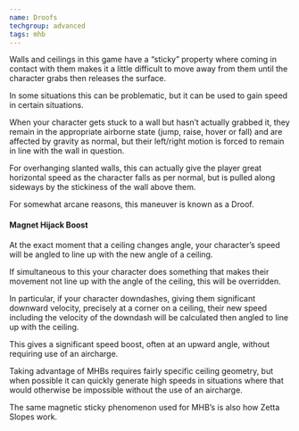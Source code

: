 ```yaml
---
name: Droofs
techgroup: advanced
tags: mhb
---
```


Walls and ceilings in this game have a “sticky” property where coming in contact with them makes it a little difficult to move away from them until the character grabs then releases the surface.

In some situations this can be problematic, but it can be used to gain speed in certain situations.

When your character gets stuck to a wall but hasn’t actually grabbed it, they remain in the appropriate airborne state (jump, raise, hover or fall) and are affected by gravity as normal, but their left/right motion is forced to remain in line with the wall in question.

For overhanging slanted walls, this can actually give the player great horizontal speed as the character falls as per normal, but is pulled along sideways by the stickiness of the wall above them.

For somewhat arcane reasons, this maneuver is known as a Droof.

#### Magnet Hijack Boost

At the exact moment that a ceiling changes angle, your character’s speed will be angled to line up with the new angle of a ceiling.

If simultaneous to this your character does something that makes their movement not line up with the angle of the ceiling, this will be overridden.

In particular, if your character downdashes, giving them significant downward velocity, precisely at a corner on a ceiling, their new speed including the velocity of the downdash will be calculated then angled to line up with the ceiling.

This gives a significant speed boost, often at an upward angle, without requiring use of an aircharge.

Taking advantage of MHBs requires fairly specific ceiling geometry, but when possible it can quickly generate high speeds in situations where that would otherwise be impossible without the use of an aircharge.

The same magnetic sticky phenomenon used for MHB’s is also how Zetta Slopes work.
